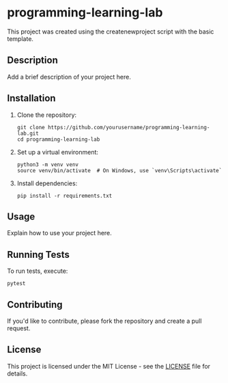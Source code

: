 # programming-learning-lab

This project was created using the createnewproject script with the basic template.

## Description

Add a brief description of your project here.

## Installation

1. Clone the repository:
   ```
   git clone https://github.com/yourusername/programming-learning-lab.git
   cd programming-learning-lab
   ```

2. Set up a virtual environment:
   ```
   python3 -m venv venv
   source venv/bin/activate  # On Windows, use `venv\Scripts\activate`
   ```

3. Install dependencies:
   ```
   pip install -r requirements.txt
   ```

## Usage

Explain how to use your project here.

## Running Tests

To run tests, execute:
```
pytest
```

## Contributing

If you'd like to contribute, please fork the repository and create a pull request.

## License

This project is licensed under the MIT License - see the [LICENSE](LICENSE) file for details.

